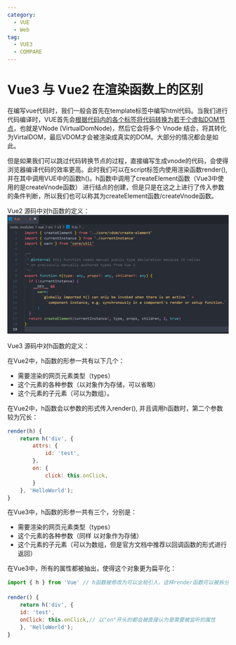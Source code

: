 ```yaml
---
category:
  - VUE
  - Web
tag:
  - VUE3
  - COMPARE
---
```

# Vue3 与 Vue2 在渲染函数上的区别

在编写vue代码时，我们一般会首先在template标签中编写html代码。当我们进行代码编译时，VUE首先会<u>根据代码内的各个标签将代码转换为若干个虚拟DOM节点</u>，也就是VNode (VirtualDomNode)，然后它会将多个 Vnode 结合，将其转化为VirtalDOM，最后VDOM才会被渲染成真实的DOM。大部分的情况都会是如此。

但是如果我们可以跳过代码转换节点的过程，直接编写生成vnode的代码，会使得浏览器编译代码的效率更高。此时我们可以在script标签内使用渲染函数render(), 并在其中调用VUE中的函数h()。h函数中调用了createElement函数（Vue3中使用的是createVnode函数） 进行结点的创建，但是只是在这之上进行了传入参数的条件判断，所以我们也可以称其为createElement函数/createVnode函数。

Vue2 源码中对h函数的定义：![Definition of the h function in the Vue2 source code](./assets/img/2023-01-25-18-43-15-image.png)

Vue3 源码中对h函数的定义：

在Vue2中，h函数的形参一共有以下几个：

- 需要渲染的网页元素类型（types）
- 这个元素的各种参数（以对象作为存储，可以省略）
- 这个元素的子元素（可以为数组）。

在Vue2中，h函数会以参数的形式传入render(), 并且调用h函数时，第二个参数较为冗长：

```javascript
render(h) {
    return h('div', {
        attrs: {
            id: 'test',
        },
        on: {
            click: this.onClick,
        }
    }, 'HelloWorld');
}
``` 

在Vue3中，h函数的形参一共有三个，分别是：

- 需要渲染的网页元素类型（types）
- 这个元素的各种参数（同样 以对象作为存储）
- 这个元素的子元素（可以为数组，但是官方文档中推荐以回调函数的形式进行返回）

在Vue3中，所有的属性都被抽出，使得这个对象更为扁平化：

```javascript
import { h } from 'Vue' // h函数被修改为可以全局引入，这样render函数可以被拆分为多个子函数

render() {
    return h('div', {
    id: 'test',
    onClick: this.onClick,// 以"on"开头的都会被直接认为是需要被监听的属性
    }, 'HelloWorld');
}
```
